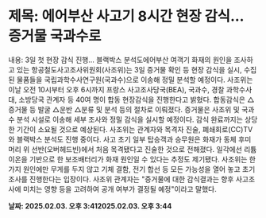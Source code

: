 # **제목: 에어부산 사고기 8시간 현장 감식... 증거물 국과수로**

  내용: 3일 첫 현장 감식 진행... 블랙박스 분석도에어부산 여객기 화재의 원인을 조사하고 있는 항공철도사고조사위원회(사조위)는 3일 증거물 확인 등 현장 감식을 실시, 수집된 물품들을 국립과학수사연구원(국과수)으로 이송해 정밀 분석할 예정이다. 사조위는 이날 오전 10시부터 오후 6시까지 프랑스 사고조사당국(BEA), 국과수, 경찰 과학수사대, 소방당국 관계자 등 40여 명이 합동 현장감식을 진행한다고 밝혔다. 합동감식은 △증거물 등 발굴 △운반 △분류 및 분석 등의 절차로 이뤄졌다. 증거물은 사조위 및 국과수 분석 시설로 이송해 세부 조사와 정밀 감식을 실시할 예정이다. 감식 완료까지는 상당한 기간이 소요될 것으로 예상된다. 사조위는 관계자와 목격자 진술, 폐쇄회로(CC)TV와 블랙박스 분석도 진행 중이다. 사고 초기 일부 탑승객과 승무원은 화재가 동체 후미 머리 위 선반(오버헤드빈)에서 처음 목격됐다고 진술한 것으로 전해졌다. 일각에선 리튬 이온을 기반으로 한 보조배터리가 화재 원인일 수 있다는 추정도 제기됐다. 사조위는 한 가지 원인에만 무게를 두지 않고 기체 결함, 전기 합선 등 모든 가능성을 열어 놓고 초기 조사를 진행한다는 입장이다. 사조위 관계자는 "증거물에 대한 감식결과는 향후 사고조사에 미치는 영향 등을 고려하여 공개 여부가 결정될 예정"이라고 말했다.

  **날짜: 2025.02.03. 오후 3:412025.02.03. 오후 3:44**